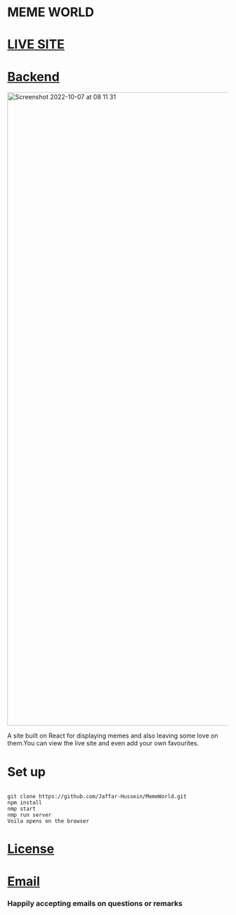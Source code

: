 # MEME WORLD 


# [LIVE SITE](https://meme-world.netlify.app/)
# [Backend](https://github.com/Jaffar-Hussein/memeJson)

<img width="1440" alt="Screenshot 2022-10-07 at 08 11 31" src="https://user-images.githubusercontent.com/57854451/194479720-29c39f80-2ff6-4427-8c7b-b4e21ab1b96d.png">


A site built on React for displaying memes and also leaving some love on them.You can view the live site and even add your own favourites.

# Set up
~~~

git clone https://github.com/Jaffar-Hussein/MemeWorld.git
npm install
nmp start
nmp run server
Voila opens on the browser

~~~
# [License](https://github.com/Jaffar-Hussein/MemeWorld/blob/master/LICENSE) 

# [Email ](jaffar.gura@student.moringaschool.com)

### Happily accepting emails on questions or remarks
